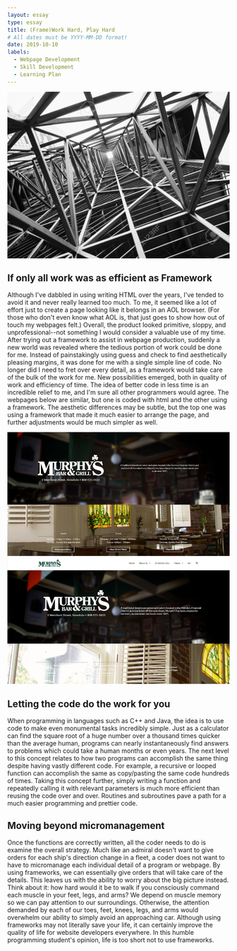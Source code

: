 ```yaml
---
layout: essay
type: essay
title: (Frame)Work Hard, Play Hard
# All dates must be YYYY-MM-DD format!
date: 2019-10-10
labels:
  - Webpage Development
  - Skill Development
  - Learning Plan
---
```


<img class="ui small right floated image" src="../images/frame.jpg">

## If only all work was as efficient as Framework

Although I've dabbled in using writing HTML over the years, I've tended to avoid it and never really learned too much.  To me, it seemed like a lot of effort just to create a page looking like it belongs in an AOL browser.  (For those who don't even know what AOL is, that just goes to show how out of touch my webpages felt.)  Overall, the product looked primitive, sloppy, and unprofessional--not something I would consider a valuable use of my time.  After trying out a framework to assist in webpage production, suddenly a new world was revealed where the tedious portion of work could be done for me.  Instead of painstakingly using guess and check to find aesthetically pleasing margins, it was done for me with a single simple line of code.  No longer did I need to fret over every detail, as a framework would take care of the bulk of the work for me.  New possibilities emerged, both in quality of work and efficiency of time.  The idea of better code in less time is an incredible relief to me, and I'm sure all other programmers would agree.  The webpages below are similar, but one is coded with html and the other using a framework.  The aesthetic differences may be subtle, but the top one was using a framework that made it much easier to arrange the page, and further adjustments would be much simpler as well.

<img class="ui small right floated image" src="../images/murphys-both.png">
  
## Letting the code do the work for you

When programming in languages such as C++ and Java, the idea is to use code to make even monumental tasks incredibly simple.  Just as a calculator can find the square root of a huge number over a thousand times quicker than the average human, programs can nearly instantaneously find answers to problems which could take a human months or even years.  The next level to this concept relates to how two programs can accomplish the same thing despite having vastly different code.  For example, a recursive or looped function can accomplish the same as copy/pasting the same code hundreds of times.  Taking this concept further, simply writing a function and repeatedly calling it with relevant parameters is much more efficient than reusing the code over and over.  Routines and subroutines pave a path for a much easier programming and prettier code.

## Moving beyond micromanagement

Once the functions are correctly written, all the coder needs to do is examine the overall strategy.  Much like an admiral doesn't want to give orders for each ship's direction change in a fleet, a coder does not want to have to micromanage each individual detail of a program or webpage.  By using frameworks, we can essentially give orders that will take care of the details.  This leaves us with the ability to worry about the big picture instead.  Think about it: how hard would it be to walk if you consciously command each muscle in your feet, legs, and arms?  We depend on muscle memory so we can pay attention to our surroundings.  Otherwise, the attention demanded by each of our toes, feet, knees, legs, and arms would overwhelm our ability to simply avoid an approaching car.  Although using frameworks may not literally save your life, it can certainly improve the quality of life for website developers everywhere.  In this humble programming student's opinion, life is too short not to use frameworks.
